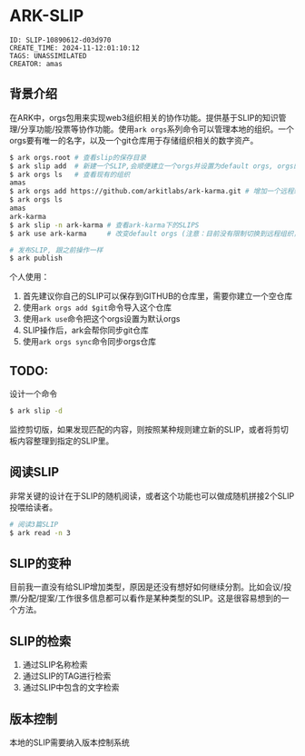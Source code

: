 # ARK-SLIP

```@orgs/v1/slip
ID: SLIP-10890612-d03d970
CREATE_TIME: 2024-11-12:01:10:12
TAGS: UNASSIMILATED
CREATOR: amas
```
## 背景介绍

在ARK中，orgs包用来实现web3组织相关的协作功能。提供基于SLIP的知识管理/分享功能/投票等协作功能。使用`ark orgs`系列命令可以管理本地的组织。一个orgs要有唯一的名字，以及一个git仓库用于存储组织相关的数字资产。

```sh
$ ark orgs.root # 查看slip的保存目录
$ ark slip add  # 新建一个SLIP,会顺便建立一个orgs并设置为default orgs, orgs的名字使用$USER环境变量
$ ark orgs ls   # 查看现有的组织
amas
$ ark orgs add https://github.com/arkitlabs/ark-karma.git # 增加一个远程组织
$ ark orgs ls
amas
ark-karma
$ ark slip -n ark-karma # 查看ark-karma下的SLIPS
$ ark use ark-karma     # 改变default orgs (注意：目前没有限制切换到远程组织，所以修改后其实slip add等操作都会直接发生在这个仓库里，正常流程应该是使用ark publish功能)

# 发布SLIP, 跟之前操作一样
$ ark publish
```

个人使用：

1. 首先建议你自己的SLIP可以保存到GITHUB的仓库里，需要你建立一个空仓库
2. 使用`ark orgs add $git`命令导入这个仓库
3. 使用`ark use`命令把这个orgs设置为默认orgs
4. SLIP操作后，ark会帮你同步git仓库
5. 使用`ark orgs sync`命令同步orgs仓库

## TODO: 

设计一个命令

```sh
$ ark slip -d
```

监控剪切版，如果发现匹配的内容，则按照某种规则建立新的SLIP，或者将剪切板内容整理到指定的SLIP里。



## 阅读SLIP

非常关键的设计在于SLIP的随机阅读，或者这个功能也可以做成随机拼接2个SLIP投喂给读者。

```zsh
# 阅读3篇SLIP
$ ark read -n 3
```

## SLIP的变种

目前我一直没有给SLIP增加类型，原因是还没有想好如何继续分割。比如会议/投票/分配/提案/工作很多信息都可以看作是某种类型的SLIP。这是很容易想到的一个方法。

## SLIP的检索

1. 通过SLIP名称检索
2. 通过SLIP的TAG进行检索
3. 通过SLIP中包含的文字检索

## 版本控制

本地的SLIP需要纳入版本控制系统
